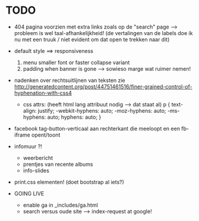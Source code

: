 TODO
====

- 404 pagina voorzien met extra links zoals op de "search" page --> probleem is wel taal-afhankelijkheid! 
  (de vertalingen van de labels doe ik nu met een truuk / niet evident om dat open te trekken naar dit) 



- default style ==> responsiveness
  1. menu smaller font or faster collapse variant
  2. padding when banner is gone --> sowieso marge wat ruimer nemen!
  
- nadenken over rechtsuitlijnen van teksten
  zie http://generatedcontent.org/post/44751461516/finer-grained-control-of-hyphenation-with-css4
  
  - css attrs: (heeft html lang attribuut nodig --> dat staat al)
        p {
            text-align: justify;
            -webkit-hyphens: auto;
            -moz-hyphens: auto;
            -ms-hyphens: auto;
            hyphens: auto;
        }

- facebook tag-button-verticaal aan rechterkant die meeloopt en een fb-iframe opent/toont


- infomuur ?!
  - weerbericht
  - prentjes van recente albums
  - info-slides

- print.css elementen! (doet bootstrap al iets?)
  
- GOING LIVE 
  - enable ga in _includes/ga.html
  - search versus oude site --> index-request at google!